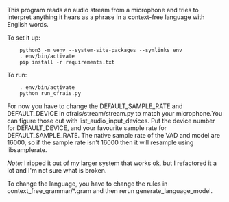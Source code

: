 This program reads an audio stream from a microphone and tries
to interpret anything it hears as a phrase in a context-free
language with English words.

To set it up:
```
    python3 -m venv --system-site-packages --symlinks env
    . env/bin/activate
    pip install -r requirements.txt
```

To run:
```
    . env/bin/activate
    python run_cfrais.py
```

For now you have to change the DEFAULT_SAMPLE_RATE and
DEFAULT_DEVICE in cfrais/stream/stream.py to match your microphone.You can figure those out with list_audio_input_devices.
Put the device number for DEFAULT_DEVICE, and your favourite
sample rate for DEFAULT_SAMPLE_RATE. The native sample rate
of the VAD and model are 16000, so if the sample rate isn't
16000 then it will resample using libsamplerate.

*Note:* I ripped it out of my larger system that works ok,
but I refactored it a lot and I'm not sure what is broken.

To change the language, you have to change the rules in
    context_free_grammar/*.gram
and then rerun generate_language_model.

